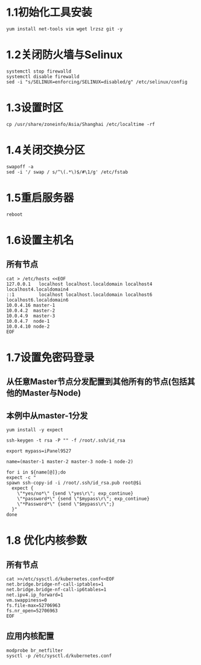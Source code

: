 # 1.1初始化工具安装
```shell
yum install net-tools vim wget lrzsz git -y
```



# 1.2关闭防火墙与Selinux
```shell
systemctl stop firewalld
systemctl disable firewalld
sed -i "s/SELINUX=enforcing/SELINUX=disabled/g" /etc/selinux/config
```



# 1.3设置时区
```shell
cp /usr/share/zoneinfo/Asia/Shanghai /etc/localtime -rf
```



# 1.4关闭交换分区
```shell
swapoff -a
sed -i '/ swap / s/^\(.*\)$/#\1/g' /etc/fstab
```



# 1.5重启服务器
```shell
reboot
```



# 1.6设置主机名
## 所有节点

```shell
cat > /etc/hosts <<EOF
127.0.0.1   localhost localhost.localdomain localhost4 localhost4.localdomain4
::1         localhost localhost.localdomain localhost6 localhost6.localdomain6
10.0.4.16 master-1
10.0.4.2  master-2
10.0.4.9  master-3
10.0.4.7  node-1
10.0.4.10 node-2
EOF
```



# 1.7设置免密码登录
## 从任意Master节点分发配置到其他所有的节点(包括其他的Master与Node)
## 本例中从master-1分发

```shell
yum install -y expect

ssh-keygen -t rsa -P "" -f /root/.ssh/id_rsa

export mypass=iPanel9527

name=(master-1 master-2 master-3 node-1 node-2)

for i in ${name[@]};do
expect -c "
spawn ssh-copy-id -i /root/.ssh/id_rsa.pub root@$i
  expect {
    \"*yes/no*\" {send \"yes\r\"; exp_continue}
    \"*password*\" {send \"$mypass\r\"; exp_continue}
    \"*Password*\" {send \"$mypass\r\";}
  }"
done
```



# 1.8 优化内核参数
## 所有节点

```shell
cat >>/etc/sysctl.d/kubernetes.conf<<EOF
net.bridge.bridge-nf-call-iptables=1
net.bridge.bridge-nf-call-ip6tables=1
net.ipv4.ip_forward=1
vm.swappiness=0
fs.file-max=52706963
fs.nr_open=52706963
EOF
```



## 应用内核配置

```shell
modprobe br_netfilter
sysctl -p /etc/sysctl.d/kubernetes.conf
```